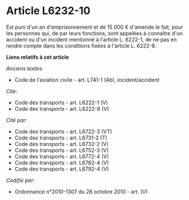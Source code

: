 # Article L6232-10

Est puni d'un an d'emprisonnement et de 15 000 € d'amende le fait, pour les personnes qui, de par leurs fonctions, sont
appelées à connaître d'un accident ou d'un incident mentionné à l'article L. 6222-1, de ne pas en rendre compte dans les
conditions fixées à l'article L. 6222-8.

**Liens relatifs à cet article**

_Anciens textes_:

  - Code de l'aviation civile - art. L741-1 (Ab), incident/accident

_Cite_:

  - Code des transports - art. L6222-1 (V)
  - Code des transports - art. L6222-8 (V)

_Cité par_:

  - Code des transports - art. L6722-3 (VT)
  - Code des transports - art. L6731-2 (T)
  - Code des transports - art. L6732-2 (V)
  - Code des transports - art. L6752-3 (V)
  - Code des transports - art. L6772-4 (V)
  - Code des transports - art. L6782-4 (V)
  - Code des transports - art. L6792-4 (V)

_Codifié par_:

  - Ordonnance n°2010-1307 du 28 octobre 2010 - art. (V)
